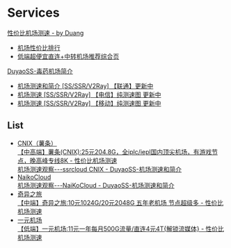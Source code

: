 # Services
[性价比机场测速 - by Duang](https://duangks.com/)  
- [机场性价比排行](https://duangks.com/4.html)
- [低端超便宜直连+中转机场推荐综合页](https://duangks.com/archives/57/)

[DuyaoSS-毒药机场简介](http://387099.blogspot.com/)
- [机场测速和简介 \[SS/SSR/V2Ray\] 【联通】更新中](https://www.duyaoss.com/archives/3/)
- [机场测速 \[SS/SSR/V2Ray\] 【电信】纯测速图 更新中](http://387099.blogspot.com/2019/04/ssssr.html)
- [机场测速 \[SS/SSR/V2Ray\] 【移动】纯测速图 更新中](https://www.duyaoss.com/archives/1031/)

## List
- [CNIX（薯条）](https://support.dellcomputer.online/)  
  [【中高端】薯条(CNIX):25元204.8G，全iplc/iepl国内顶尖机场，有游戏节点，晚高峰专线8K - 性价比机场测速](https://duangks.com/archives/32/)  
  [机场测速观察---ssrcloud CNIX - DuyaoSS-机场测速和简介](https://www.duyaoss.com/archives/376/)
- [NaikoCloud](https://naiko.cloud/)  
  [机场测速观察---NaiKoCloud - DuyaoSS-机场测速和简介](https://www.duyaoss.com/archives/6072/)
- [奇异之旅](https://www.q1travel.cloud/)  
  [【中端】奇异之旅:10元1024G/20元2048G 五年老机场 节点超级多 - 性价比机场测速](https://www.duangks.com/archives/7/)
- [一元机场](https://一元机场.com/)  
  [【低端】一元机场:11元一年每月500G流量/直连4元4T{解锁流媒体} - 性价比机场测速](https://www.duangks.com/archives/58/)